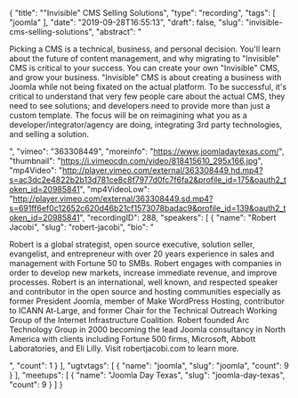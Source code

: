 {
  "title": "\"Invisible\" CMS Selling Solutions",
  "type": "recording",
  "tags": [
    "joomla"
  ],
  "date": "2019-09-28T16:55:13",
  "draft": false,
  "slug": "invisible-cms-selling-solutions",
  "abstract": "<p>Picking a CMS is a technical, business, and personal decision. You'll learn about the future of content management, and why migrating to \"Invisible\" CMS is critical to your success. You can create your own \"Invisible\" CMS, and grow your business. \"Invisible\" CMS is about creating a business with Joomla while not being fixated on the actual platform. To be successful, it's critical to understand that very few people care about the actual CMS, they need to see solutions; and developers need to provide more than just a custom template. The focus will be on reimagining what you as a developer/integrator/agency are doing, integrating 3rd party technologies, and selling a solution.</p>",
  "vimeo": "363308449",
  "moreinfo": "https://www.joomladaytexas.com/",
  "thumbnail": "https://i.vimeocdn.com/video/818415610_295x166.jpg",
  "mp4Video": "http://player.vimeo.com/external/363308449.hd.mp4?s=ac3dc2e4822b2b13d781ce8c8f7977d0fc7f6fa2&profile_id=175&oauth2_token_id=20985841",
  "mp4VideoLow": "http://player.vimeo.com/external/363308449.sd.mp4?s=691ff6ef0c12652c620d46b21cf1573078badac9&profile_id=139&oauth2_token_id=20985841",
  "recordingID": 288,
  "speakers": [
    {
      "name": "Robert Jacobi",
      "slug": "robert-jacobi",
      "bio": "<p>Robert is a global strategist, open source executive, solution seller, evangelist, and entrepreneur with over 20 years experience in sales and management with Fortune 50 to SMBs. Robert engages with companies in order to develop new markets, increase immediate revenue, and improve processes. Robert is an international, well known, and respected speaker and contributor in the open source and hosting communities especially as former President Joomla, member of Make WordPress Hosting, contributor to ICANN At-Large, and former Chair for the Technical Outreach Working Group of the Internet Infrastructure Coalition. Robert founded Arc Technology Group in 2000 becoming the lead Joomla consultancy in North America with clients including Fortune 500 firms, Microsoft, Abbott Laboratories, and Eli Lilly. Visit robertjacobi.com to learn more.</p>",
      "count": 1
    }
  ],
  "ugtvtags": [
    {
      "name": "joomla",
      "slug": "joomla",
      "count": 9
    }
  ],
  "meetups": [
    {
      "name": "Joomla Day Texas",
      "slug": "joomla-day-texas",
      "count": 9
    }
  ]
}